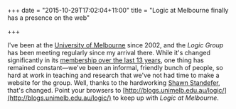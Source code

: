+++
date = "2015-10-29T17:02:04+11:00"
title = "Logic at Melbourne finally has a presence on the web"

+++

I've been at the [University of Melbourne](http://unimelb.edu.au/) since 2002, and the *Logic Group* has been meeting regularly since my arrival there. While it's changed significantly in its [membership over the last 13 years](http://blogs.unimelb.edu.au/logic/people/), one thing has remained constant—we've been an informal, friendly bunch of people, so hard at work in teaching and research that we've not had time to make a website for the group. Well, thanks to the hardworking [Shawn Standefer](http://standefer.net), that's changed. Point your browsers to [http://blogs.unimelb.edu.au/logic/](http://blogs.unimelb.edu.au/logic/) to keep up with *Logic at Melbourne*.